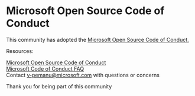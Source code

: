 # Microsoft Open Source Code of Conduct  
This community has adopted the [Microsoft Open Source Code of Conduct.](https://opensource.microsoft.com/codeofconduct/)  

Resources:  
 
[Microsoft Open Source Code of Conduct](https://opensource.microsoft.com/codeofconduct/)  
[Microsoft Code of Conduct FAQ](https://opensource.microsoft.com/codeofconduct/faq/)  
Contact [v-pemanu@microsoft.com](mailto:v-pemanu@microsoft.com) with questions or concerns

Thank you for being part of this community
